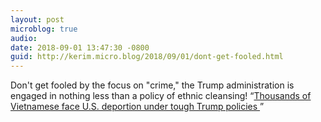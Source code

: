 ```yaml
---
layout: post
microblog: true
audio: 
date: 2018-09-01 13:47:30 -0800
guid: http://kerim.micro.blog/2018/09/01/dont-get-fooled.html
---
```

Don't get fooled by the focus on "crime," the Trump administration is engaged in nothing less than a policy of ethnic cleansing! “[Thousands of Vietnamese face U\.S\. deportion under tough Trump policies ](https://www.washingtonpost.com/world/asia_pacific/thousands-of-vietnamese-including-offspring-of-us-troops-could-be-deported-under-tough-trump-policy/2018/08/30/8de80848-a6d0-11e8-b76b-d513a40042f6_story.html?noredirect=on&utm_term=.1f65f839dd03)”
